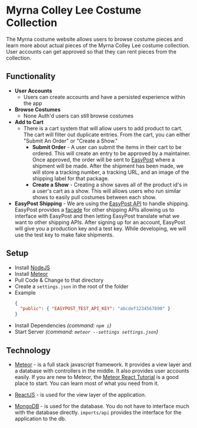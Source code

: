 # Myrna Colley Lee Costume Collection

The Myrna costume website allows users to browse costume pieces and learn more about actual pieces of the Myrna Colley Lee costume collection. User accounts can get approved so that they can rent pieces from the collection.

## Functionality

* **User Accounts**
  * Users can create accounts and have a persisted experience within the app
* **Browse Costumes**
  * None Auth'd users can still browse costumes
* **Add to Cart**
  * There is a cart system that will allow users to add product to cart. The cart will filter out duplicate entries. From the cart, you can either "Submit An Order" or "Create a Show."
    * **Submit Order** - A user can submit the items in their cart to be ordered. This will create an entry to be approved by a maintainer. Once approved, the order will be sent to [EasyPost](https://www.easypost.com/) where a shipment will be made. After the shipment has been made, we will store a tracking number, a tracking URL, and an image of the shipping label for that package.
    * **Create a Show** - Creating a show saves all of the product id's in a user's cart as a show. This will allows users who run similar shows to easily pull costumes between each show.
* **EasyPost Shipping** - We are using the [EasyPost API](https://www.easypost.com/) to handle shipping. EasyPost provides a [facade](https://en.wikipedia.org/wiki/Facade_pattern) for other shipping APIs allowing us to interface with EasyPost and then letting EasyPost translate what we want to other shipping APIs. After signing up for an account, EasyPost will give you a production key and a test key. While developing, we will use the test key to make fake shipments.

## Setup

* Install [NodeJS](https://nodejs.org/en/)
* Install [Meteor](https://www.meteor.com/install)
* Pull Code & Change to that directory
* Create a `settings.json` in the root of the folder
* Example
  ```json
  {
    "public": { "EASYPOST_TEST_API_KEY": "abcdef1234567890" }
  }
  ```
* Install Dependencies *(command: `npm i`)*
* Start Server *(command: `meteor --settings settings.json`)*

## Technology

* [Meteor](https://www.meteor.com/) - is a full stack javascript framework. It provides a view layer and a database with controllers in the middle. It also provides user accounts easily. If you are new to Meteor, the [Meteor React Tutorial](https://www.meteor.com/tutorials/react/creating-an-app) is a good place to start. You can learn most of what you need from it.

* [ReactJS](https://reactjs.org/) - is used for the view layer of the application.

* [MongoDB](https://www.mongodb.com/) - is used for the database. You do not have to interface much with the database directly. `imports/api` provides the interface for the application to the db.